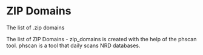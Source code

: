# ZIP Domains
The list of .zip domains

The list of ZIP Domains - zip_domains is created with the help of the phscan tool. phscan is a tool that daily scans NRD databases.
